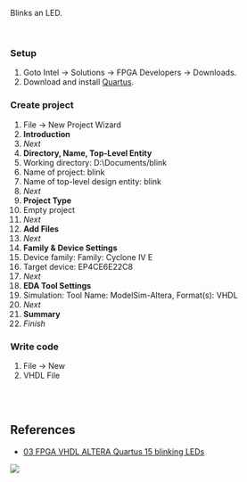 Blinks an LED.

<br>


### Setup

1. Goto Intel -> Solutions -> FPGA Developers -> Downloads.
2. Download and install [Quartus].


### Create project

1. File -> New Project Wizard
1. **Introduction**
1. *Next*
1. **Directory, Name, Top-Level Entity**
1. Working directory: D:\Documents/blink
1. Name of project: blink
1. Name of top-level design entity: blink
1. *Next*
1. **Project Type**
1. Empty project
1. *Next*
1. **Add Files**
1. *Next*
1. **Family & Device Settings**
1. Device family: Family: Cyclone IV E
1. Target device: EP4CE6E22C8
1. *Next*
1. **EDA Tool Settings**
1. Simulation: Tool Name: ModelSim-Altera, Format(s): VHDL
1. *Next*
1. **Summary**
1. *Finish*


### Write code

1. File -> New
1. VHDL File

<br>
<br>


## References

- [03 FPGA VHDL ALTERA Quartus 15 blinking LEDs](https://www.youtube.com/watch?v=ypSjO5xVYOk)

![](https://ga-beacon.deno.dev/G-G1E8HNDZYY:v51jklKGTLmC3LAZ4rJbIQ/github.com/moocf/blink.vhdl)

[Quartus]: https://www.intel.com/content/www/us/en/programmable/downloads/download-center.html
